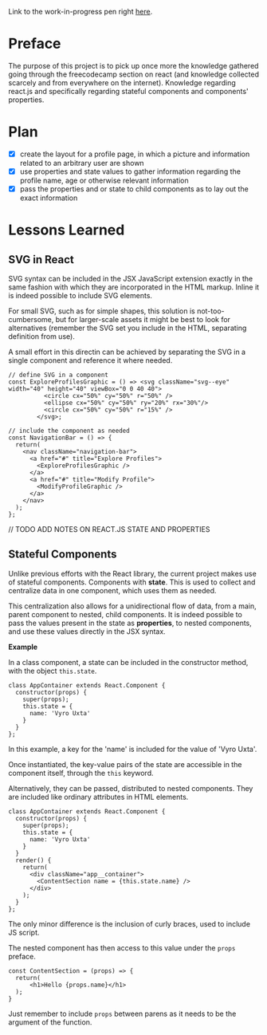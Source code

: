 Link to the work-in-progress pen right [here](https://codepen.io/borntofrappe/full/bMVaro/).

# Preface 

The purpose of this project is to pick up once more the knowledge gathered going through the freecodecamp section on react (and knowledge collected scarcely and from everywhere on the internet). Knowledge regarding react.js and specifically regarding stateful components and components' properties.

# Plan

- [x] create the layout for a profile page, in which a picture and information related to an arbitrary user are shown
- [x] use properties and state values to gather information regarding the profile name, age or otherwise relevant information
- [x] pass the properties and or state to child components as to lay out the exact information
<!-- - provide an update menu in which the name, age or otherwise information can be updated
- upon using such an update function, alter the information displayed on page. -->

# Lessons Learned

## SVG in React

SVG syntax can be included in the JSX JavaScript extension exactly in the same fashion with which they are incorporated in the HTML markup. Inline it is indeed possible to include SVG elements. 

For small SVG, such as for simple shapes, this solution is not-too-cumbersome, but for larger-scale assets it might be best to look for alternatives (remember the SVG set you include in the HTML, separating definition from use).

A small effort in this directin can be achieved by separating the SVG in a single component and reference it where needed.


```JSX
// define SVG in a component
const ExploreProfilesGraphic = () => <svg className="svg--eye" width="40" height="40" viewBox="0 0 40 40">
          <circle cx="50%" cy="50%" r="50%" />
          <ellipse cx="50%" cy="50%" ry="20%" rx="30%"/>
          <circle cx="50%" cy="50%" r="15%" />
        </svg>;

// include the component as needed
const NavigationBar = () => {
  return(
    <nav className="navigation-bar">
      <a href="#" title="Explore Profiles">
        <ExploreProfilesGraphic />
      </a>
      <a href="#" title="Modify Profile">
        <ModifyProfileGraphic />
      </a>
    </nav>
  );
};
```

// TODO ADD NOTES ON REACT.JS STATE AND PROPERTIES

## Stateful Components

Unlike previous efforts with the React library, the current project makes use of stateful components. Components with **state**. This is used to collect and centralize data in one component, which uses them as needed. 

This centralization also allows for a unidirectional flow of data, from a main, parent component to nested, child components. It is indeed possible to pass the values present in the state as **properties**, to nested components, and use these values directly in the JSX syntax.

**Example**

In a class component, a state can be included in the constructor method, with the object `this.state`.

```JSX
class AppContainer extends React.Component {
  constructor(props) {
    super(props);
    this.state = {
      name: 'Vyro Uxta'
    }
  }
};
```

In this example, a key for the 'name' is included for the value of 'Vyro Uxta'.

Once instantiated, the key-value pairs of the state are accessible in the component itself, through the `this` keyword.

Alternatively, they can be passed, distributed to nested components. They are included like ordinary attributes in HTML elements.

```JSX
class AppContainer extends React.Component {
  constructor(props) {
    super(props);
    this.state = {
      name: 'Vyro Uxta'
    }
  }
  render() {
    return(
      <div className="app__container">
        <ContentSection name = {this.state.name} />
      </div>
    );
  }
};
```

The only minor difference is the inclusion of curly braces, used to include JS script.

The nested component has then access to this value under the `props` preface.

```JSX
const ContentSection = (props) => {
  return(
      <h1>Hello {props.name}</h1>
  );
}
```

Just remember to include `props` between parens as it needs to be the argument of the function.
